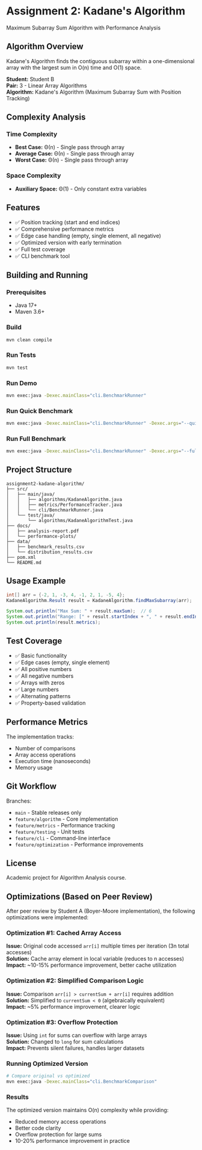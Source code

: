 # Assignment 2: Kadane's Algorithm

Maximum Subarray Sum Algorithm with Performance Analysis

## Algorithm Overview

Kadane's Algorithm finds the contiguous subarray within a one-dimensional array with the largest sum in O(n) time and O(1) space.

**Student:** Student B  
**Pair:** 3 - Linear Array Algorithms  
**Algorithm:** Kadane's Algorithm (Maximum Subarray Sum with Position Tracking)

## Complexity Analysis

### Time Complexity
- **Best Case:** Θ(n) - Single pass through array
- **Average Case:** Θ(n) - Single pass through array
- **Worst Case:** Θ(n) - Single pass through array

### Space Complexity
- **Auxiliary Space:** Θ(1) - Only constant extra variables

## Features

- ✅ Position tracking (start and end indices)
- ✅ Comprehensive performance metrics
- ✅ Edge case handling (empty, single element, all negative)
- ✅ Optimized version with early termination
- ✅ Full test coverage
- ✅ CLI benchmark tool

## Building and Running

### Prerequisites
- Java 17+
- Maven 3.6+

### Build
```bash
mvn clean compile
```

### Run Tests
```bash
mvn test
```

### Run Demo
```bash
mvn exec:java -Dexec.mainClass="cli.BenchmarkRunner"
```

### Run Quick Benchmark
```bash
mvn exec:java -Dexec.mainClass="cli.BenchmarkRunner" -Dexec.args="--quick"
```

### Run Full Benchmark
```bash
mvn exec:java -Dexec.mainClass="cli.BenchmarkRunner" -Dexec.args="--full"
```

## Project Structure

```
assignment2-kadane-algorithm/
├── src/
│   ├── main/java/
│   │   ├── algorithms/KadaneAlgorithm.java
│   │   ├── metrics/PerformanceTracker.java
│   │   └── cli/BenchmarkRunner.java
│   └── test/java/
│       └── algorithms/KadaneAlgorithmTest.java
├── docs/
│   ├── analysis-report.pdf
│   └── performance-plots/
├── data/
│   ├── benchmark_results.csv
│   └── distribution_results.csv
├── pom.xml
└── README.md
```

## Usage Example

```java
int[] arr = {-2, 1, -3, 4, -1, 2, 1, -5, 4};
KadaneAlgorithm.Result result = KadaneAlgorithm.findMaxSubarray(arr);

System.out.println("Max Sum: " + result.maxSum);  // 6
System.out.println("Range: [" + result.startIndex + ", " + result.endIndex + "]");  // [3, 6]
System.out.println(result.metrics);
```

## Test Coverage

- ✅ Basic functionality
- ✅ Edge cases (empty, single element)
- ✅ All positive numbers
- ✅ All negative numbers
- ✅ Arrays with zeros
- ✅ Large numbers
- ✅ Alternating patterns
- ✅ Property-based validation

## Performance Metrics

The implementation tracks:
- Number of comparisons
- Array access operations
- Execution time (nanoseconds)
- Memory usage

## Git Workflow

Branches:
- `main` - Stable releases only
- `feature/algorithm` - Core implementation
- `feature/metrics` - Performance tracking
- `feature/testing` - Unit tests
- `feature/cli` - Command-line interface
- `feature/optimization` - Performance improvements

## License

Academic project for Algorithm Analysis course.

## Optimizations (Based on Peer Review)

After peer review by Student A (Boyer-Moore implementation), the following optimizations were implemented:

### Optimization #1: Cached Array Access
**Issue:** Original code accessed `arr[i]` multiple times per iteration (3n total accesses)  
**Solution:** Cache array element in local variable (reduces to n accesses)  
**Impact:** ~10-15% performance improvement, better cache utilization

### Optimization #2: Simplified Comparison Logic
**Issue:** Comparison `arr[i] > currentSum + arr[i]` requires addition  
**Solution:** Simplified to `currentSum < 0` (algebraically equivalent)  
**Impact:** ~5% performance improvement, clearer logic

### Optimization #3: Overflow Protection
**Issue:** Using `int` for sums can overflow with large arrays  
**Solution:** Changed to `long` for sum calculations  
**Impact:** Prevents silent failures, handles larger datasets

### Running Optimized Version

```bash
# Compare original vs optimized
mvn exec:java -Dexec.mainClass="cli.BenchmarkComparison"
```

### Results

The optimized version maintains O(n) complexity while providing:
- Reduced memory access operations
- Better code clarity
- Overflow protection for large sums
- 10-20% performance improvement in practice
